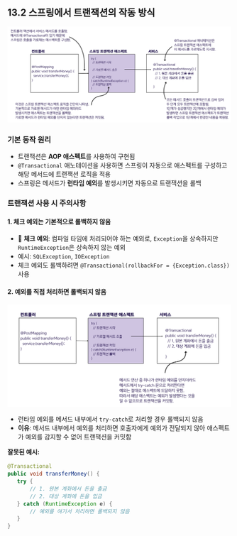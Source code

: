 ## 13.2 스프링에서 트랜잭션의 작동 방식

![img.png](./img/13_2_1.png)

### 기본 동작 원리
- 트랜잭션은 **AOP 애스펙트**를 사용하여 구현됨
- `@Transactional` 애노테이션을 사용하면 스프링이 자동으로 애스펙트를 구성하고 해당 메서드에 트랜잭션 로직을 적용
- 스프링은 메서드가 **런타임 예외**를 발생시키면 자동으로 트랜잭션을 롤백

### 트랜잭션 사용 시 주의사항

#### 1. 체크 예외는 기본적으로 롤백하지 않음
- 💠 **체크 예외**: 컴파일 타임에 처리되어야 하는 예외로, `Exception`을 상속하지만 `RuntimeException`은 상속하지 않는 예외
- 예시: `SQLException`, `IOException`
- 체크 예외도 롤백하려면 `@Transactional(rollbackFor = {Exception.class})` 사용

#### 2. 예외를 직접 처리하면 롤백되지 않음
![img.png](./img/13_2_2.png)
- 런타임 예외를 메서드 내부에서 `try-catch`로 처리할 경우 롤백되지 않음
- **이유**: 메서드 내부에서 예외를 처리하면 호출자에게 예외가 전달되지 않아 애스펙트가 예외를 감지할 수 없어 트랜잭션을 커밋함

**잘못된 예시:**
```java
@Transactional
public void transferMoney() {
   try {
       // 1. 원본 계좌에서 돈을 출금
       // 2. 대상 계좌에 돈을 입금
   } catch (RuntimeException e) {
       // 예외를 여기서 처리하면 롤백되지 않음
   }
}